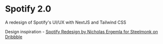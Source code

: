# Spotify 2.0

A redesign of Spotify's UI/UX with NextJS and Tailwind CSS

Design inspiration - [Spotify Redesign by Nicholas Ergemla for Steelmonk on Dribbble](https://dribbble.com/shots/15165960-Spotify-Redesign)
